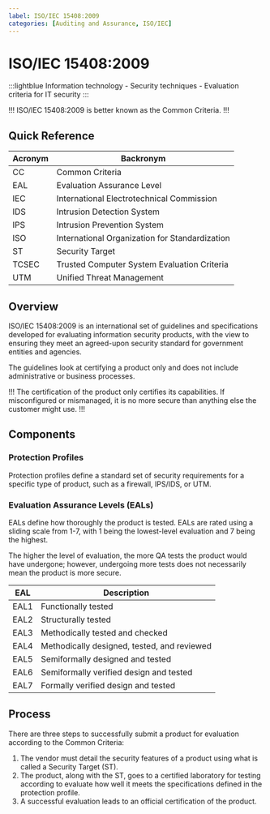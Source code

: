 ```yaml
---
label: ISO/IEC 15408:2009
categories: [Auditing and Assurance, ISO/IEC]
---
```


# ISO/IEC 15408:2009

<style>
    .lightblue {
        text-align: left;
        color: #1956AF;
        border-radius: 10px;
        background-color: #E1EDFF;
        border: 1px solid #1956AF;
        padding-top: 20px;
        padding-right: 20px;
        padding-left: 20px;
        margin-bottom: 20px;
    }
</style>
:::lightblue
Information technology - Security techniques - Evaluation criteria for IT security
:::

!!!
ISO/IEC 15408:2009 is better known as the Common Criteria.
!!!

## Quick Reference

| Acronym | Backronym |
| - | - |
| CC | Common Criteria |
| EAL	| Evaluation Assurance Level |
| IEC	| International Electrotechnical Commission |
| IDS	| Intrusion Detection System |
| IPS	| Intrusion Prevention System |
| ISO	| International Organization for Standardization |
| ST | Security Target |
| TCSEC | Trusted Computer System Evaluation Criteria |
| UTM	| Unified Threat Management |

## Overview

ISO/IEC 15408:2009 is an international set of guidelines and specifications developed for evaluating information security products, with the view to ensuring they meet an agreed-upon security standard for government entities and agencies.

The guidelines look at certifying a product only and does not include administrative or business processes.

!!!
The certification of the product only certifies its capabilities. If misconfigured or mismanaged, it is no more secure than anything else the customer might use.
!!!

## Components

### Protection Profiles

Protection profiles define a standard set of security requirements for a specific type of product, such as a firewall, IPS/IDS, or UTM.

### Evaluation Assurance Levels (EALs)

EALs define how thoroughly the product is tested. EALs are rated using a sliding scale from 1-7, with 1 being the lowest-level evaluation and 7 being the highest.

The higher the level of evaluation, the more QA tests the product would have undergone; however, undergoing more tests does not necessarily mean the product is more secure.

| EAL | Description |
| - | - |
| EAL1 | Functionally tested |
| EAL2 | Structurally tested |
| EAL3 | Methodically tested and checked |
| EAL4 | Methodically designed, tested, and reviewed |
| EAL5 | Semiformally designed and tested |
| EAL6 | Semiformally verified design and tested |
| EAL7 | Formally verified design and tested |

## Process

There are three steps to successfully submit a product for evaluation according to the Common Criteria:

1. The vendor must detail the security features of a product using what is called a Security Target (ST).
2. The product, along with the ST, goes to a certified laboratory for testing according to evaluate how well it meets the specifications defined in the protection profile.
3. A successful evaluation leads to an official certification of the product.
